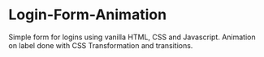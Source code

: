 # Login-Form-Animation

Simple form for logins using vanilla HTML, CSS and Javascript. Animation on label done with CSS Transformation and transitions.
